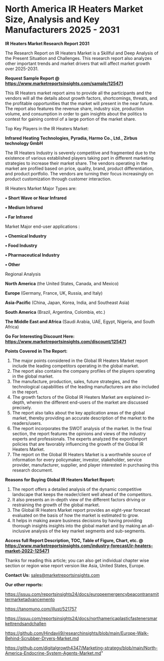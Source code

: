 # North America IR Heaters Market Size, Analysis and Key Manufacturers 2025 - 2031

<strong>IR Heaters Market Research Report 2031</strong>

The Research Report on IR Heaters Market is a Skillful and Deep Analysis of the Present Situation and Challenges. This research report also analyzes other important trends and market drivers that will affect market growth over 2025-2031.

<strong>Request Sample Report @ <a href=https://www.marketreportsinsights.com/sample/125471>https://www.marketreportsinsights.com/sample/125471</a></strong>

This IR Heaters market report aims to provide all the participants and the vendors will all the details about growth factors, shortcomings, threats, and the profitable opportunities that the market will present in the near future. The report also features the revenue share, industry size, production volume, and consumption in order to gain insights about the politics to contest for gaining control of a large portion of the market share.

Top Key Players in the IR Heaters Market:

<strong>Infrared Heating Technologies, Pyradia, Harmo Co., Ltd., Zirbus technology GmbH</strong>

The IR Heaters Industry is severely competitive and fragmented due to the existence of various established players taking part in different marketing strategies to increase their market share. The vendors operating in the market are profiled based on price, quality, brand, product differentiation, and product portfolio. The vendors are turning their focus increasingly on product customization through customer interaction.

IR Heaters Market Major Types are:

<strong>• Short Wave or Near Infrared

• Medium Infrared

• Far Infrared</strong>

Market Major end-user applications :

<strong>• Chemical Industry

• Food Industry

• Pharmaceutical Industry

• Other</strong>

Regional Analysis

</u><strong><b>North America</b></strong> (the United States, Canada, and Mexico)

<strong><b>Europe </b></strong>(Germany, France, UK, Russia, and Italy)

<strong><b>Asia-Pacific</b></strong> (China, Japan, Korea, India, and Southeast Asia)

<strong><b>South America</b></strong> (Brazil, Argentina, Colombia, etc.)

<strong><b>The Middle East and Africa</b></strong> (Saudi Arabia, UAE, Egypt, Nigeria, and South Africa)

<strong>Go For Interesting Discount Here: <a href=https://www.marketreportsinsights.com/discount/125471>https://www.marketreportsinsights.com/discount/125471</a></strong>

<strong>Points Covered in The Report:</strong>
<ol>
  <li>The major points considered in the Global IR Heaters Market report include the leading competitors operating in the global market.</li>
  <li>The report also contains the company profiles of the players operating in the global market.</li>
  <li>The manufacture, production, sales, future strategies, and the technological capabilities of the leading manufacturers are also included in the report.</li>
  <li>The growth factors of the Global IR Heaters Market are explained in-depth, wherein the different end-users of the market are discussed precisely.</li>
  <li>The report also talks about the key application areas of the global market, thereby providing an accurate description of the market to the readers/users.</li>
  <li>The report incorporates the SWOT analysis of the market. In the final section, the report features the opinions and views of the industry experts and professionals. The experts analyzed the export/import policies that are favorably influencing the growth of the Global IR Heaters Market.</li>
  <li>The report on the Global IR Heaters Market is a worthwhile source of information for every policymaker, investor, stakeholder, service provider, manufacturer, supplier, and player interested in purchasing this research document.</li>
</ol>
<strong>Reasons for Buying Global IR Heaters Market Report:</strong>

<ol>
  <li>The report offers a detailed analysis of the dynamic competitive landscape that keeps the reader/client well ahead of the competitors.</li>
  <li>It also presents an in-depth view of the different factors driving or restraining the growth of the global market.</li>
  <li>The Global IR Heaters Market report provides an eight-year forecast evaluated on the basis of how the market is estimated to grow.</li>
  <li>It helps in making aware business decisions by having providing thorough insights insights into the global market and by making an all-inclusive analysis of the key market segments and sub-segments.</li>
</ol>
<strong>Access full Report Description, TOC, Table of Figure, Chart, etc. @ <a href=https://www.marketreportsinsights.com/industry-forecast/ir-heaters-market-2022-125471>https://www.marketreportsinsights.com/industry-forecast/ir-heaters-market-2022-125471</a></strong>


Thanks for reading this article; you can also get individual chapter wise section or region wise report version like Asia, United States, Europe.

<strong>Contact Us:</strong>
sales@marketreportsinsights.com

<strong>Our other reports:</strong>

<a href=https://issuu.com/reportsinsights24/docs/europeemergencybeacontransmittermarketadvancemento>https://issuu.com/reportsinsights24/docs/europeemergencybeacontransmittermarketadvancemento</a>

<a href=https://tanomuno.com/illust/521757>https://tanomuno.com/illust/521757</a>

<a href=https://issuu.com/reportsinsights24/docs/northamericaplasticfastenersmarkettrendsandchallen>https://issuu.com/reportsinsights24/docs/northamericaplasticfastenersmarkettrendsandchallen</a>

<a href=https://github.com/Hindavii9/researchinsights/blob/main/Europe-Walk-Behind-Scrubber-Dryers-Market.md>https://github.com/Hindavii9/researchinsights/blob/main/Europe-Walk-Behind-Scrubber-Dryers-Market.md</a>

<a href=https://github.com/digitalgrowth4347/Marketing-strategy/blob/main/North-America-Endocrine-System-Agents-Market.md>https://github.com/digitalgrowth4347/Marketing-strategy/blob/main/North-America-Endocrine-System-Agents-Market.md</a>"
